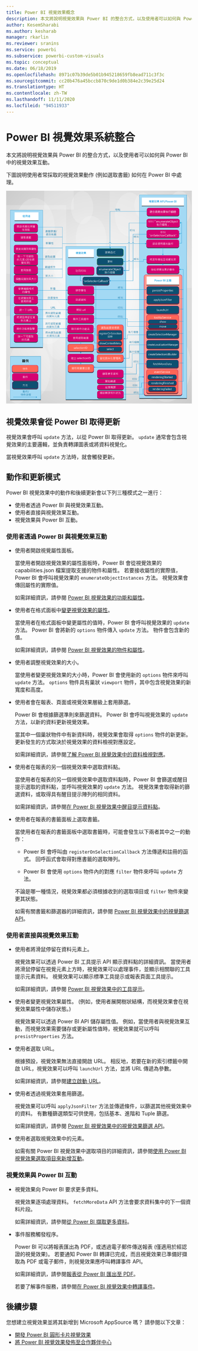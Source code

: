 ```yaml
---
title: Power BI 視覺效果概念
description: 本文將說明視覺效果與 Power BI 的整合方式，以及使用者可以如何與 Power BI 中的視覺效果互動。
author: KesemSharabi
ms.author: kesharab
manager: rkarlin
ms.reviewer: sranins
ms.service: powerbi
ms.subservice: powerbi-custom-visuals
ms.topic: conceptual
ms.date: 06/18/2019
ms.openlocfilehash: 8971c07b39de5b01b945218659fb8ead711c3f3c
ms.sourcegitcommit: cc20b476a45bccb870c9de1d0b384e2c39e25d24
ms.translationtype: HT
ms.contentlocale: zh-TW
ms.lasthandoff: 11/11/2020
ms.locfileid: "94511933"
---
```

# <a name="power-bi-visuals-system-integration"></a>Power BI 視覺效果系統整合

本文將說明視覺效果與 Power BI 的整合方式，以及使用者可以如何與 Power BI 中的視覺效果互動。 

下圖說明使用者常採取的視覺效果動作 (例如選取書籤) 如何在 Power BI 中處理。

![Power BI 視覺效果動作圖表](media/power-bi-visuals-concept/visual-concept.svg)

## <a name="visuals-get-updates-from-power-bi"></a>視覺效果會從 Power BI 取得更新

視覺效果會呼叫 `update` 方法，以從 Power BI 取得更新。 `update` 通常會包含視覺效果的主要邏輯，並負責轉譯圖表或將資料視覺化。

當視覺效果呼叫 `update` 方法時，就會觸發更新。

## <a name="action-and-update-patterns"></a>動作和更新模式

Power BI 視覺效果中的動作和後續更新會以下列三種模式之一進行：

* 使用者透過 Power BI 與視覺效果互動。
* 使用者直接與視覺效果互動。
* 視覺效果與 Power BI 互動。

### <a name="user-interacts-with-a-visual-through-power-bi"></a>使用者透過 Power BI 與視覺效果互動

* 使用者開啟視覺屬性面板。

    當使用者開啟視覺效果的屬性面板時，Power BI 會從視覺效果的 capabilities.json 檔案提取支援的物件和屬性。 若要接收屬性的實際值，Power BI 會呼叫視覺效果的 `enumerateObjectInstances` 方法。 視覺效果會傳回屬性的實際值。

    如需詳細資訊，請參閱 [Power BI 視覺效果的功能和屬性](capabilities.md)。

* 使用者在格式面板中[變更視覺效果的屬性](../../visuals/power-bi-visualization-customize-title-background-and-legend.md)。

    當使用者在格式面板中變更屬性的值時，Power BI 會呼叫視覺效果的 `update` 方法。 Power BI 會將新的 `options` 物件傳入 `update` 方法。 物件會包含新的值。

    如需詳細資訊，請參閱 [Power BI 視覺效果的物件和屬性](objects-properties.md)。

* 使用者調整視覺效果的大小。

    當使用者變更視覺效果的大小時，Power BI 會使用新的 `options` 物件來呼叫 `update` 方法。 `options` 物件具有巢狀 `viewport` 物件，其中包含視覺效果的新寬度和高度。

* 使用者會在報表、頁面或視覺效果層級上套用篩選。

    Power BI 會根據篩選準則來篩選資料。 Power BI 會呼叫視覺效果的 `update` 方法，以新的資料更新視覺效果。

    當其中一個巢狀物件中有新資料時，視覺效果會取得 `options` 物件的新更新。 更新發生的方式取決於視覺效果的資料檢視對應設定。

    如需詳細資訊，請參閱[了解 Power BI 視覺效果中的資料檢視對應](dataview-mappings.md)。

* 使用者在報表的另一個視覺效果中選取資料點。

    當使用者在報表的另一個視覺效果中選取資料點時，Power BI 會篩選或醒目提示選取的資料點，並呼叫視覺效果的 `update` 方法。 視覺效果會取得新的篩選資料，或取得具有醒目提示陣列的相同資料。

    如需詳細資訊，請參閱[在 Power BI 視覺效果中醒目提示資料點](highlight.md)。

* 使用者在報表的書籤面板上選取書籤。

    當使用者在報表的書籤面板中選取書籤時，可能會發生以下兩者其中之一的動作：

    * Power BI 會呼叫由 `registerOnSelectionCallback` 方法傳遞和註冊的函式。 回呼函式會取得對應書籤的選取陣列。

    * Power BI 會使用 `options` 物件內的對應 `filter` 物件來呼叫 `update` 方法。

    不論是哪一種情況，視覺效果都必須根據收到的選取項目或 `filter` 物件來變更其狀態。

    如需有關書籤和篩選器的詳細資訊，請參閱 [Power BI 視覺效果中的視覺篩選 API](filter-api.md)。

### <a name="user-interacts-with-the-visual-directly"></a>使用者直接與視覺效果互動

* 使用者將滑鼠停留在資料元素上。

    視覺效果可以透過 Power BI 工具提示 API 顯示資料點的詳細資訊。 當使用者將滑鼠停留在視覺元素上方時，視覺效果可以處理事件，並顯示相關聯的工具提示元素資料。 視覺效果可以顯示標準工具提示或報表頁面工具提示。

    如需詳細資訊，請參閱 [Power BI 視覺效果中的工具提示](add-tooltips.md)。

* 使用者變更視覺效果屬性。 (例如，使用者展開樹狀結構，而視覺效果會在視覺效果屬性中儲存狀態。)

    視覺效果可以透過 Power BI API 儲存屬性值。 例如，當使用者與視覺效果互動，而視覺效果需要儲存或更新屬性值時，視覺效果就可以呼叫 `presistProperties` 方法。

* 使用者選取 URL。

    根據預設，視覺效果無法直接開啟 URL。 相反地，若要在新的索引標籤中開啟 URL，視覺效果可以呼叫 `launchUrl` 方法，並將 URL 傳遞為參數。

    如需詳細資訊，請參閱[建立啟動 URL](launch-url.md)。

* 使用者透過視覺效果套用篩選。

    視覺效果可以呼叫 `applyJsonFilter` 方法並傳遞條件，以篩選其他視覺效果中的資料。 有數種篩選類型可供使用，包括基本、進階和 Tuple 篩選。

    如需詳細資訊，請參閱 [Power BI 視覺效果中的視覺效果篩選 API](filter-api.md)。

* 使用者選取視覺效果中的元素。

    如需有關 Power BI 視覺效果中選取項目的詳細資訊，請參閱[使用 Power BI 視覺效果選取項目來新增互動](selection-api.md)。

### <a name="visual-interacts-with-power-bi"></a>視覺效果與 Power BI 互動

* 視覺效果向 Power BI 要求更多資料。

    視覺效果逐項處理資料。 `fetchMoreData` API 方法會要求資料集中的下一個資料片段。

    如需詳細資訊，請參閱[從 Power BI 擷取更多資料](fetch-more-data.md)。

* 事件服務觸發程序。

    Power BI 可以將報表匯出為 PDF，或透過電子郵件傳送報表 (僅適用於經認證的視覺效果)。 若要通知 Power BI 轉譯已完成，而且視覺效果已準備好擷取為 PDF 或電子郵件，則視覺效果應呼叫轉譯事件 API。

    如需詳細資訊，請參閱[報表從 Power BI 匯出至 PDF](../../consumer/end-user-pdf.md)。

    若要了解事件服務，請參閱[在 Power BI 視覺效果中轉譯事件](event-service.md)。

## <a name="next-steps"></a>後續步驟

您想建立視覺效果並將其新增到 Microsoft AppSource 嗎？ 請參閱以下文章：

* [開發 Power BI 圓形卡片視覺效果](./develop-circle-card.md)
* [將 Power BI 視覺效果發佈至合作夥伴中心](office-store.md)
